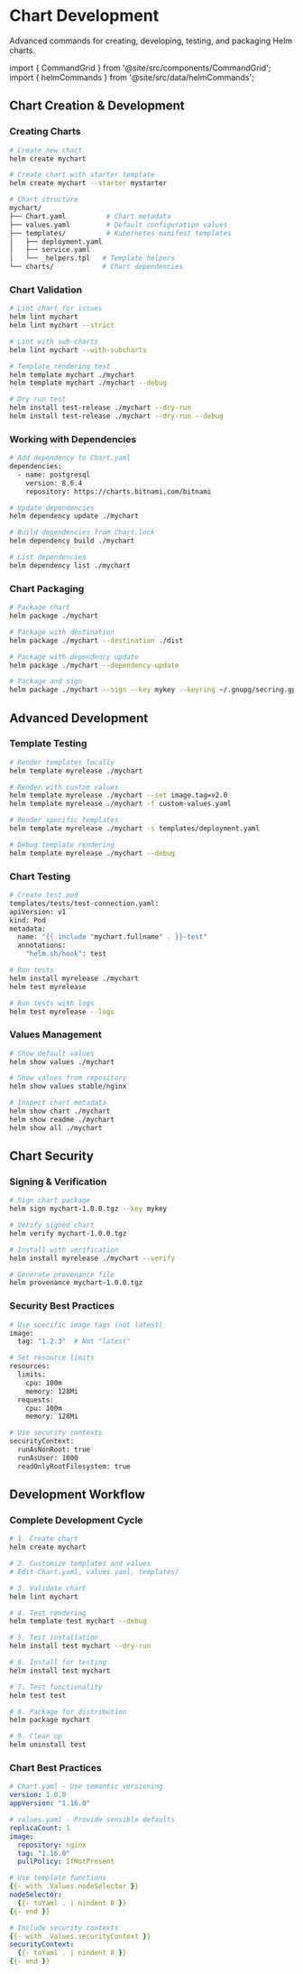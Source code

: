 # Chart Development

Advanced commands for creating, developing, testing, and packaging Helm charts.

import { CommandGrid } from '@site/src/components/CommandGrid';
import { helmCommands } from '@site/src/data/helmCommands';

<CommandGrid commands={helmCommands} initialCategory="chart" />

## Chart Creation & Development

### Creating Charts
```bash
# Create new chart
helm create mychart

# Create chart with starter template
helm create mychart --starter mystarter

# Chart structure
mychart/
├── Chart.yaml          # Chart metadata
├── values.yaml         # Default configuration values
├── templates/          # Kubernetes manifest templates
│   ├── deployment.yaml
│   ├── service.yaml
│   └── _helpers.tpl   # Template helpers
└── charts/            # Chart dependencies
```

### Chart Validation
```bash
# Lint chart for issues
helm lint mychart
helm lint mychart --strict

# Lint with sub-charts
helm lint mychart --with-subcharts

# Template rendering test
helm template mychart ./mychart
helm template mychart ./mychart --debug

# Dry run test
helm install test-release ./mychart --dry-run
helm install test-release ./mychart --dry-run --debug
```

### Working with Dependencies
```bash
# Add dependency to Chart.yaml
dependencies:
  - name: postgresql
    version: 8.6.4
    repository: https://charts.bitnami.com/bitnami

# Update dependencies
helm dependency update ./mychart

# Build dependencies from Chart.lock
helm dependency build ./mychart

# List dependencies
helm dependency list ./mychart
```

### Chart Packaging
```bash
# Package chart
helm package ./mychart

# Package with destination
helm package ./mychart --destination ./dist

# Package with dependency update
helm package ./mychart --dependency-update

# Package and sign
helm package ./mychart --sign --key mykey --keyring ~/.gnupg/secring.gpg
```

## Advanced Development

### Template Testing
```bash
# Render templates locally
helm template myrelease ./mychart

# Render with custom values
helm template myrelease ./mychart --set image.tag=v2.0
helm template myrelease ./mychart -f custom-values.yaml

# Render specific templates
helm template myrelease ./mychart -s templates/deployment.yaml

# Debug template rendering
helm template myrelease ./mychart --debug
```

### Chart Testing
```bash
# Create test pod
templates/tests/test-connection.yaml:
apiVersion: v1
kind: Pod
metadata:
  name: "{{ include "mychart.fullname" . }}-test"
  annotations:
    "helm.sh/hook": test

# Run tests
helm install myrelease ./mychart
helm test myrelease

# Run tests with logs
helm test myrelease --logs
```

### Values Management
```bash
# Show default values
helm show values ./mychart

# Show values from repository
helm show values stable/nginx

# Inspect chart metadata
helm show chart ./mychart
helm show readme ./mychart
helm show all ./mychart
```

## Chart Security

### Signing & Verification
```bash
# Sign chart package
helm sign mychart-1.0.0.tgz --key mykey

# Verify signed chart
helm verify mychart-1.0.0.tgz

# Install with verification
helm install myrelease ./mychart --verify

# Generate provenance file
helm provenance mychart-1.0.0.tgz
```

### Security Best Practices
```bash
# Use specific image tags (not latest)
image:
  tag: "1.2.3"  # Not "latest"

# Set resource limits
resources:
  limits:
    cpu: 100m
    memory: 128Mi
  requests:
    cpu: 100m
    memory: 128Mi

# Use security contexts
securityContext:
  runAsNonRoot: true
  runAsUser: 1000
  readOnlyRootFilesystem: true
```

## Development Workflow

### Complete Development Cycle
```bash
# 1. Create chart
helm create mychart

# 2. Customize templates and values
# Edit Chart.yaml, values.yaml, templates/

# 3. Validate chart
helm lint mychart

# 4. Test rendering
helm template test mychart --debug

# 5. Test installation
helm install test mychart --dry-run

# 6. Install for testing
helm install test mychart

# 7. Test functionality
helm test test

# 8. Package for distribution
helm package mychart

# 9. Clean up
helm uninstall test
```

### Chart Best Practices
```yaml
# Chart.yaml - Use semantic versioning
version: 1.0.0
appVersion: "1.16.0"

# values.yaml - Provide sensible defaults
replicaCount: 1
image:
  repository: nginx
  tag: "1.16.0"
  pullPolicy: IfNotPresent

# Use template functions
{{- with .Values.nodeSelector }}
nodeSelector:
  {{- toYaml . | nindent 8 }}
{{- end }}

# Include security contexts
{{- with .Values.securityContext }}
securityContext:
  {{- toYaml . | nindent 8 }}
{{- end }}
```
